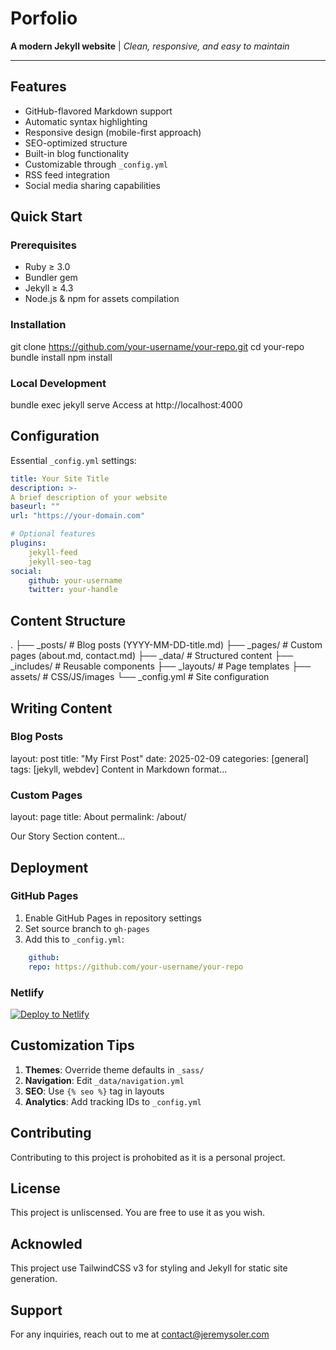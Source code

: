 # Porfolio

<!-- Replace with your project name -->

**A modern Jekyll website** | *Clean, responsive, and easy to maintain*

---

## Features

- GitHub-flavored Markdown support
- Automatic syntax highlighting
- Responsive design (mobile-first approach)
- SEO-optimized structure
- Built-in blog functionality
- Customizable through `_config.yml`
- RSS feed integration
- Social media sharing capabilities

## Quick Start

### Prerequisites
- Ruby ≥ 3.0
- Bundler gem
- Jekyll ≥ 4.3
- Node.js & npm for assets compilation

### Installation

git clone https://github.com/your-username/your-repo.git
cd your-repo
bundle install
npm install

### Local Development

bundle exec jekyll serve
Access at http://localhost:4000

## Configuration

Essential `_config.yml` settings:
```yml
title: Your Site Title
description: >-
A brief description of your website
baseurl: ""
url: "https://your-domain.com"

# Optional features
plugins:
    jekyll-feed
    jekyll-seo-tag
social:
    github: your-username
    twitter: your-handle
```

## Content Structure

.
├── _posts/ # Blog posts (YYYY-MM-DD-title.md)
├── _pages/ # Custom pages (about.md, contact.md)
├── _data/ # Structured content
├── _includes/ # Reusable components
├── _layouts/ # Page templates
├── assets/ # CSS/JS/images
└── _config.yml # Site configuration

## Writing Content

### Blog Posts

layout: post
title: "My First Post"
date: 2025-02-09
categories: [general]
tags: [jekyll, webdev]
Content in Markdown format...

### Custom Pages

layout: page
title: About
permalink: /about/

Our Story
Section content...

## Deployment

### GitHub Pages
1. Enable GitHub Pages in repository settings
2. Set source branch to `gh-pages`
3. Add this to `_config.yml`:
```yml
    github:
    repo: https://github.com/your-username/your-repo
```

### Netlify
[![Deploy to Netlify](https://www.netlify.com/img/deploy/button.svg)](https://app.netlify.com/start/deploy?repository=https://github.com/your-username/your-repo)

## Customization Tips

1. **Themes**: Override theme defaults in `_sass/`
2. **Navigation**: Edit `_data/navigation.yml`
3. **SEO**: Use `{% seo %}` tag in layouts
4. **Analytics**: Add tracking IDs to `_config.yml`

## Contributing

Contributing to this project is prohobited as it is a personal project.

## License

This project is unliscensed. You are free to use it as you wish.

## Acknowled

This project use TailwindCSS v3 for styling and Jekyll for static site generation.

## Support

For any inquiries, reach out to me at [contact@jeremysoler.com](mailto:contact@jeremysoler.com)
